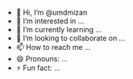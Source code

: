 - 👋 Hi, I’m @umdmizan
- 👀 I’m interested in ...
- 🌱 I’m currently learning ...
- 💞️ I’m looking to collaborate on ...
- 📫 How to reach me ...
- 😄 Pronouns: ...
- ⚡ Fun fact: ...

<!---
umdmizan/umdmizan is a ✨ special ✨ repository because its `README.md` (this file) appears on your GitHub profile.
You can click the Preview link to take a look at your changes.
--->
